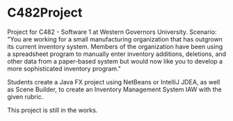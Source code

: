 # C482Project

Project for C482 - Software 1 at Western Governors University. 
Scenario:
"You are working for a small manufacturing organization that has outgrown its current inventory system. Members of the organization have been using a spreadsheet program to manually enter inventory additions, deletions, and other data from a paper-based system but would now like you to develop a more sophisticated inventory program."

Students create a Java FX project using NetBeans or IntelliJ JDEA, as well as Scene Builder, to create an Inventory Management System IAW with the given rubric. 

This project is still in the works. 
